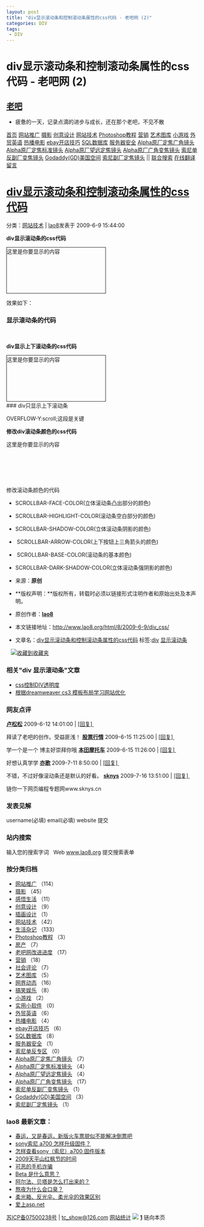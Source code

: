```yaml
---
layout: post
title: "div显示滚动条和控制滚动条属性的css代码 - 老吧网 (2)"
categories: DIV
tags: 
 - DIV
--- 
```


# div显示滚动条和控制滚动条属性的css代码 - 老吧网 (2)

## [老吧](http://www.lao8.org/)

- 疲惫的一天，记录点滴的进步与成长，还在那个老吧，不见不散

[首页](http://www.lao8.org/) [网站推广](http://www.lao8.org/user/8/seo/ "seo技术 网站推广 搜索引擎优化") [摄影](http://www.lao8.org/user/8/photo/ "摄影技术 摄影欣赏 摄影作品 原创摄影") [创意设计](http://www.lao8.org/user/8/design/ "平面设计 创意作品") [网站技术](http://www.lao8.org/user/8/asp/ "asp ajax") [Photoshop教程](http://www.lao8.org/user/8/photoshop/ "Photoshop教程 ps教程") [营销](http://www.lao8.org/user/8/20081413558/ "营销") [艺术图库](http://www.lao8.org/user/8/200815112636/ "艺术图库") [小游戏](http://www.lao8.org/user/8/2008214170947/ "小游戏") [外贸英语](http://www.lao8.org/user/8/TradeEnglish/ "外贸英语") [热播电影](http://www.lao8.org/user/8/2008815101140/ "热播电影") [ebay开店技巧](http://www.lao8.org/user/8/2008102493244/ "ebay开店技巧") [SQL数据库](http://www.lao8.org/user/8/2009719122450/ "SQL数据库") [服务器安全](http://www.lao8.org/user/8/200986105026/ "服务器安全") [Alpha原厂定焦广角镜头](http://www.lao8.org/user/8/200987120553/ "索尼 美能达 原厂定焦 广角镜头 sony minolta meinongda suoni") [Alpha原厂定焦标准镜头](http://www.lao8.org/user/8/200987120644/ "索尼 美能达 原厂定焦 标准镜头 sony minolta meinongda suoni 标头") [Alpha原厂望远定焦镜头](http://www.lao8.org/user/8/200987120750/ "索尼 美能达 原厂望远 定焦镜头 sony minolta meinongda suoni") [Alpha原厂广角变焦镜头](http://www.lao8.org/user/8/200987120832/ "索尼 美能达 原厂广角变焦镜头 sony minolta meinongda suoni") [索尼单反副厂变焦镜头](http://www.lao8.org/user/8/sony_fuchang/ "sony 副厂镜头 索尼副厂镜头 索尼副厂变焦镜头 索尼副厂自动镜头 索尼副厂单反镜头 minolta meinongda suoni") [Godaddy(GD)美国空间](http://www.lao8.org/user/8/200981731112/ "Godaddy(GD)美国空间") [索尼副厂定焦镜头](http://www.lao8.org/user/8/200981741553/ "索尼副厂定焦镜头") || [联合搜索](http://s.lao8.org/) [在线翻译](http://www.lao8.org/fanyi.asp) [留言](http://www.lao8.org/liuyan/)
# [div显示滚动条和控制滚动条属性的css代码]()

分类：[网站技术](http://www.lao8.org/user/8/asp) | [lao8](http://www.lao8.org/user/8)发表于 2009-6-9 15:44:00

**div显示滚动条的css代码**

<div style="width:260px;height:120px; overflow:scroll; border:1px solid;"> 这里是你要显示的内容 </div>

效果如下：
### 显示滚动条的代码

 

**div显示上下滚动条的css代码**

<div style="width:260px;height:120px; overflow-y:scroll; border:1px solid;"> 这里是你要显示的内容 </div>
### div只显示上下滚动条

OVERFLOW-Y:scroll;这段是关键

**修改div滚动条颜色的css代码**

<div style="width:260px;height:120px; overflow-y:scroll; scrollbar-base-color:#ff6600; border:1px solid;"> 这里是你要显示的内容 </div>
修改滚动条颜色的代码

* SCROLLBAR-FACE-COLOR(立体滚动条凸出部分的颜色)
* SCROLLBAR-HIGHLIGHT-COLOR(滚动条空白部分的颜色)
* SCROLLBAR-SHADOW-COLOR(立体滚动条阴影的颜色)
*  SCROLLBAR-ARROW-COLOR(上下按钮上三角箭头的颜色)
*  SCROLLBAR-BASE-COLOR(滚动条的基本颜色)
* SCROLLBAR-DARK-SHADOW-COLOR(立体滚动条强阴影的颜色)

* 来源：**原创**
* **版权声明：**版权所有，转载时必须以链接形式注明作者和原始出处及本声明。
* 原创作者：**[lao8](http://www.lao8.org/user/8)**
* 本文链接地址：http://www.lao8.org/html/8/2009-6-9/div_css/
* 文章名：[div显示滚动条和控制滚动条属性的css代码]()
标签:[div](http://www.lao8.org/s_div.html) [显示滚动条](http://www.lao8.org/s_%E6%98%BE%E7%A4%BA%E6%BB%9A%E5%8A%A8%E6%9D%A1.html)

[![]()]() [![]()]() [![]()]() [![收藏到收藏夹]()]()

### 相关"div 显示滚动条"文章

* [css控制DIV透明度](http://www.lao8.org/html/8/2008-1-21/2008121182204.html)
* [根据dreamweaver cs3 模板布局学习网站优化](http://www.lao8.org/html/8/2007-12-6/2007126174458.html)

### 网友点评

**[卢松松](http://www.lusongsong.com/)** 2009-6-12 14:01:00 | [[回复]](http://www.lao8.org/huifu878.html)[ ]()

拜读了老吧的创作。受益匪浅！
**[股票行情](http://www.gp173.com/)** 2009-6-15 11:25:00 | [[回复]](http://www.lao8.org/huifu883.html)[ ]()

学一个是一个 博主好崇拜你哦
**[本田摩托车](http://www.bgtieqi.cn/)** 2009-6-15 11:26:00 | [[回复]](http://www.lao8.org/huifu884.html)[ ]()

好想认真学学
**[亦歌](http://www.yigenangua.cn/)** 2009-7-11 8:50:00 | [[回复]](http://www.lao8.org/huifu905.html)[ ]()

不错，不过好像滚动条还是默认的好看。
**[sknys](http://www.sknys.cn/)** 2009-7-16 13:51:00 | [[回复]](http://www.lao8.org/huifu911.html)[ ]()

链你一下网页编程专题网www.sknys.cn

### 发表见解

username(必填)
email(必填)
website
提交

### 站内搜索

输入您的搜索字词   Web www.lao8.org 提交搜索表单

### 按分类归档

* [网站推广](http://www.lao8.org/user/8/seo/ "seo技术 网站推广 搜索引擎优化") （114）
* [摄影](http://www.lao8.org/user/8/photo/ "摄影技术 摄影欣赏 摄影作品 原创摄影") （45）
* [感悟生活](http://www.lao8.org/user/8/feel/ "生活体会 情感记录 原创文学") （11）
* [创意设计](http://www.lao8.org/user/8/design/ "平面设计 创意作品") （9）
* [插画设计](http://www.lao8.org/user/8/cg/ "cg插画 原创插画 cg插图 插图设计") （1）
* [网站技术](http://www.lao8.org/user/8/asp/ "asp ajax") （42）
* [生活杂记](http://www.lao8.org/user/8/life/ "生活琐碎") （133）
* [Photoshop教程](http://www.lao8.org/user/8/photoshop/ "Photoshop教程 ps教程") （3）
* [房产](http://www.lao8.org/user/8/2007123171603/ "房产") （7）
* [老吧网改进进度](http://www.lao8.org/user/8/20071212164833/ "老吧网改进进度") （17）
* [营销](http://www.lao8.org/user/8/20081413558/ "营销") （18）
* [社会评论](http://www.lao8.org/user/8/200814112406/ "社会评论") （7）
* [艺术图库](http://www.lao8.org/user/8/200815112636/ "艺术图库") （5）
* [网界动态](http://www.lao8.org/user/8/200811490808/ "网界动态") （16）
* [搞笑娱乐](http://www.lao8.org/user/8/2008125162006/ "搞笑娱乐") （8）
* [小游戏](http://www.lao8.org/user/8/2008214170947/ "小游戏") （2）
* [实用小软件](http://www.lao8.org/user/8/200835101334/ "实用小软件") （0）
* [外贸英语](http://www.lao8.org/user/8/TradeEnglish/ "外贸英语") （6）
* [热播电影](http://www.lao8.org/user/8/2008815101140/ "热播电影") （4）
* [ebay开店技巧](http://www.lao8.org/user/8/2008102493244/ "ebay开店技巧") （6）
* [SQL数据库](http://www.lao8.org/user/8/2009719122450/ "SQL数据库") （8）
* [服务器安全](http://www.lao8.org/user/8/200986105026/ "服务器安全") （1）
* [索尼单反专区](http://www.lao8.org/user/8/200987111345/ "索尼单反专区") （0）
* [Alpha原厂定焦广角镜头](http://www.lao8.org/user/8/200987120553/ "索尼 美能达 原厂定焦 广角镜头 sony minolta meinongda suoni") （7）
* [Alpha原厂定焦标准镜头](http://www.lao8.org/user/8/200987120644/ "索尼 美能达 原厂定焦 标准镜头 sony minolta meinongda suoni 标头") （4）
* [Alpha原厂望远定焦镜头](http://www.lao8.org/user/8/200987120750/ "索尼 美能达 原厂望远 定焦镜头 sony minolta meinongda suoni") （4）
* [Alpha原厂广角变焦镜头](http://www.lao8.org/user/8/200987120832/ "索尼 美能达 原厂广角变焦镜头 sony minolta meinongda suoni") （17）
* [索尼单反副厂变焦镜头](http://www.lao8.org/user/8/sony_fuchang/ "sony 副厂镜头 索尼副厂镜头 索尼副厂变焦镜头 索尼副厂自动镜头 索尼副厂单反镜头 minolta meinongda suoni") （1）
* [Godaddy(GD)美国空间](http://www.lao8.org/user/8/200981731112/ "Godaddy(GD)美国空间") （3）
* [索尼副厂定焦镜头](http://www.lao8.org/user/8/200981741553/ "索尼副厂定焦镜头") （1）

### lao8 最新文章：

* [春运，又是春运，新版火车票貌似不能解决倒票吧](http://www.lao8.org/html/8/2009-12-11/20091211125038.html)
* [sony索尼 a700 怎样升级固件？](http://www.lao8.org/html/8/2009-12-10/suoni_shengji_gujian/)
* [怎样查看sony（索尼）a700 固件版本](http://www.lao8.org/html/8/2009-12-10/a700/)
* [2009天平山红枫节的时间](http://www.lao8.org/html/8/2009-10-28/20091028114200.html)
* [可恶的手机诈骗](http://www.lao8.org/html/8/2009-10-25/20091025100338.html)
* [Beta 是什么意思？](http://www.lao8.org/html/8/2009-10-24/20091024105546.html)
* [阿尔法、贝塔是怎么打出来的？](http://www.lao8.org/html/8/2009-10-22/20091022234259.html)
* [熬夜为什么会口臭？](http://www.lao8.org/html/8/2009-10-13/2009101330617.html)
* [柔光箱、反光伞、柔光伞的效果区别](http://www.lao8.org/html/8/2009-10-10/2009101033225.html)
* [爱上asp.net](http://www.lao8.org/html/8/2009-10-10/2009101030532.html)

[苏ICP备07500238号](http://www.miibeian.gov.cn/) | [tc_show@126.com](mailto:tc_show@126.com) [网站统计](http://www.51.la/?001536816 "51.la 专业、免费、强健的访问统计") ![](http://web.51.la:82/go.asp?svid=1&id=1536816&tpages=1&ttimes=1&tzone=8&tcolor=32&sSize=1280,1024&referrer=http%3A//www.google.cn/search%3Fhl%3Dzh-CN&newwindow%3D1&q%3Ddiv+%E6%BB%9A%E5%8A%A8%E6%9D%A1&aq%3D2g&oq%3Ddiv++&vpage=http%3A//www.lao8.org/html/8/2009-6-9/div_css/)
**[1](http://sitemap.cn.yahoo.com/search?p=http%3A%2F%2Fwww.lao8.org%2Fhtml%2F8%2F2009-6-9%2Fdiv_css%2F&bwm=i)** 链向本页
